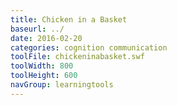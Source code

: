 ```yaml
---
title: Chicken in a Basket
baseurl: ../
date: 2016-02-20
categories: cognition communication
toolFile: chickeninabasket.swf
toolWidth: 800
toolHeight: 600
navGroup: learningtools
---
```

